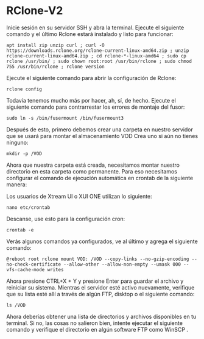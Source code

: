 # RClone-V2

Inicie sesión en su servidor SSH y abra la terminal. Ejecute el siguiente comando y el último Rclone estará instalado y listo para funcionar:
```
apt install zip unzip curl ; curl -O https://downloads.rclone.org/rclone-current-linux-amd64.zip ; unzip rclone-current-linux-amd64.zip ; cd rclone-*-linux-amd64 ; sudo cp rclone /usr/bin/ ; sudo chown root:root /usr/bin/rclone ; sudo chmod 755 /usr/bin/rclone ; rclone version
```
Ejecute el siguiente comando para abrir la configuración de Rclone:
```
rclone config
```
Todavía tenemos mucho más por hacer, ah, sí, de hecho. Ejecute el siguiente comando para contrarrestar los errores de montaje del fusor:
```
sudo ln -s /bin/fusermount /bin/fusermount3
```
Después de esto, primero debemos crear una carpeta en nuestro servidor que se usará para montar el almacenamiento VOD Crea uno si aún no tienes ninguno:
```
mkdir -p /VOD
```
Ahora que nuestra carpeta está creada, necesitamos montar nuestro directorio en esta carpeta como permanente. Para eso necesitamos configurar el comando de ejecución automática en crontab de la siguiente manera:

Los usuarios de Xtream UI o XUI ONE utilizan lo siguiente:
```
nano etc/crontab
```
Descanse, use esto para la configuración cron:
```
crontab -e
```
Verás algunos comandos ya configurados, ve al último y agrega el siguiente comando:
```
@reboot root rclone mount VOD: /VOD --copy-links --no-gzip-encoding --no-check-certificate --allow-other --allow-non-empty --umask 000 --vfs-cache-mode writes
```
Ahora presione CTRL+X + Y y presione Enter para guardar el archivo y reiniciar su sistema. Mientras el servidor esté activo nuevamente, verifique que su lista esté allí a través de algún FTP, disktop o el siguiente comando:
```
ls /VOD
```
Ahora deberías obtener una lista de directorios y archivos disponibles en tu terminal. Si no, las cosas no salieron bien, intente ejecutar el siguiente comando y verifique el directorio en algún software FTP como WinSCP .
